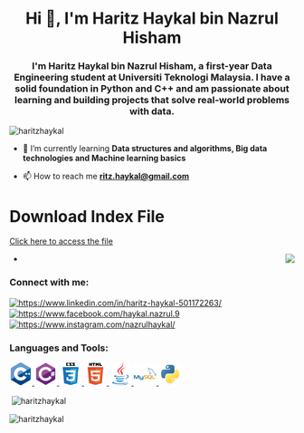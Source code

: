 <h1 align="center">Hi 👋, I'm Haritz Haykal bin Nazrul Hisham</h1>
<h3 align="center">I'm Haritz Haykal bin Nazrul Hisham, a first-year Data Engineering student at Universiti Teknologi Malaysia. I have a solid foundation in Python and C++ and am passionate about learning and building projects that solve real-world problems with data.</h3>

<p align="left"> <img src="https://komarev.com/ghpvc/?username=haritzhaykal&label=Profile%20views&color=0e75b6&style=flat" alt="haritzhaykal" /> </p>

- 🌱 I’m currently learning **Data structures and algorithms, Big data technologies and Machine learning basics**

- 📫 How to reach me **ritz.haykal@gmail.com**

<!DOCTYPE html>
<html lang="en">
<head>
    <meta charset="UTF-8">
    <meta name="viewport" content="width=device-width, initial-scale=1.0">
    <title>Clickable Link</title>
</head>
<body>
    <h1>Download Index File</h1>
    <p>
        <a href="https://drive.google.com/file/d/1fxbqrM-rS6vPaLQ87phqMDjHSM9yDTFO/view?usp=drive_link" target="_blank" rel="noopener noreferrer">
            Click here to access the file
        </a>
    </p>
</body>
</html>



- <img align="right" height="150" src="https://upload.wikimedia.org/wikipedia/en/thumb/c/c7/Chill_guy_original_artwork.jpg/220px-Chill_guy_original_artwork.jpg"  />

<h3 align="left">Connect with me:</h3>
<p align="left">
<a href="https://linkedin.com/in/https://www.linkedin.com/in/haritz-haykal-501172263/" target="blank"><img align="center" src="https://raw.githubusercontent.com/rahuldkjain/github-profile-readme-generator/master/src/images/icons/Social/linked-in-alt.svg" alt="https://www.linkedin.com/in/haritz-haykal-501172263/" height="30" width="40" /></a>
<a href="https://fb.com/https://www.facebook.com/haykal.nazrul.9" target="blank"><img align="center" src="https://raw.githubusercontent.com/rahuldkjain/github-profile-readme-generator/master/src/images/icons/Social/facebook.svg" alt="https://www.facebook.com/haykal.nazrul.9" height="30" width="40" /></a>
<a href="https://instagram.com/https://www.instagram.com/nazrulhaykal/" target="blank"><img align="center" src="https://raw.githubusercontent.com/rahuldkjain/github-profile-readme-generator/master/src/images/icons/Social/instagram.svg" alt="https://www.instagram.com/nazrulhaykal/" height="30" width="40" /></a>
</p>

<h3 align="left">Languages and Tools:</h3>
<p align="left"> <a href="https://www.w3schools.com/cpp/" target="_blank" rel="noreferrer"> <img src="https://raw.githubusercontent.com/devicons/devicon/master/icons/cplusplus/cplusplus-original.svg" alt="cplusplus" width="40" height="40"/> </a> <a href="https://www.w3schools.com/cs/" target="_blank" rel="noreferrer"> <img src="https://raw.githubusercontent.com/devicons/devicon/master/icons/csharp/csharp-original.svg" alt="csharp" width="40" height="40"/> </a> <a href="https://www.w3schools.com/css/" target="_blank" rel="noreferrer"> <img src="https://raw.githubusercontent.com/devicons/devicon/master/icons/css3/css3-original-wordmark.svg" alt="css3" width="40" height="40"/> </a> <a href="https://www.w3.org/html/" target="_blank" rel="noreferrer"> <img src="https://raw.githubusercontent.com/devicons/devicon/master/icons/html5/html5-original-wordmark.svg" alt="html5" width="40" height="40"/> </a> <a href="https://www.java.com" target="_blank" rel="noreferrer"> <img src="https://raw.githubusercontent.com/devicons/devicon/master/icons/java/java-original.svg" alt="java" width="40" height="40"/> </a> <a href="https://www.mysql.com/" target="_blank" rel="noreferrer"> <img src="https://raw.githubusercontent.com/devicons/devicon/master/icons/mysql/mysql-original-wordmark.svg" alt="mysql" width="40" height="40"/> </a> <a href="https://www.python.org" target="_blank" rel="noreferrer"> <img src="https://raw.githubusercontent.com/devicons/devicon/master/icons/python/python-original.svg" alt="python" width="40" height="40"/> </a> </p>

<p>&nbsp;<img align="center" src="https://github-readme-stats.vercel.app/api?username=haritzhaykal&show_icons=true&theme=tokyonight&locale=en" alt="haritzhaykal" /></p>

<p><img align="center" src="https://github-readme-streak-stats.herokuapp.com/?user=haritzhaykal&theme=highcontrast" alt="haritzhaykal" /></p>
